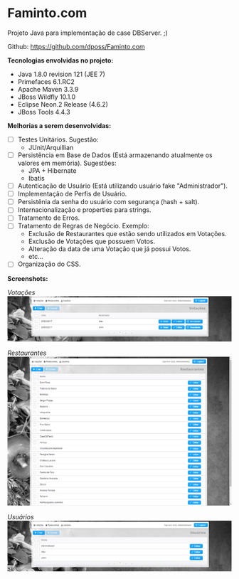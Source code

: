# Faminto.com
Projeto Java para implementação de case DBServer. ;)

Github: https://github.com/dposs/Faminto.com 

**Tecnologias envolvidas no projeto:**
- Java 1.8.0 revision 121 (JEE 7)
- Primefaces 6.1.RC2
- Apache Maven 3.3.9
- JBoss Wildfly 10.1.0
- Eclipse Neon.2 Release (4.6.2)
- JBoss Tools 4.4.3

**Melhorias a serem desenvolvidas:**

- [ ] Testes Unitários. Sugestão:
	- JUnit/Arquillian
- [ ] Persistência em Base de Dados (Está armazenando atualmente os valores em memória). Sugestões:
	- JPA + Hibernate
	- Ibatis
- [ ] Autenticação de Usuário (Está utilizando usuário fake "Administrador").
- [ ] Implementação de Perfis de Usuário.
- [ ] Persistênia da senha do usuário com segurança (hash + salt).
- [ ] Internacionalização e properties para strings.
- [ ] Tratamento de Erros.
- [ ] Tratamento de Regras de Negócio. Exemplo:
	- Exclusão de Restaurantes que estão sendo utilizados em Votações.
	- Exclusão de Votações que possuem Votos.
	- Alteração da data de uma Votação que já possui Votos.
	- etc...
- [ ] Organização do CSS.

**Screenshots:**

*Votações*
![Votacoes](https://github.com/dposs/Faminto.com/blob/development/assets/votacoes.png)

*Restaurantes*
![Restaurantes](https://github.com/dposs/Faminto.com/blob/development/assets/restaurantes.png)

*Usuários*
![Usuarios](https://github.com/dposs/Faminto.com/blob/development/assets/usuarios.png)
